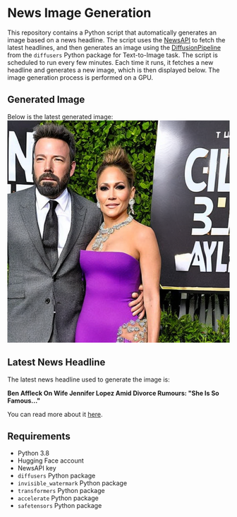 # News Image Generation
This repository contains a Python script that automatically generates an image based on a news headline. The script uses the [NewsAPI](https://newsapi.org/) to fetch the latest headlines, and then generates an image using the [DiffusionPipeline](https://github.com/huggingface/diffusers) from the `diffusers` Python package for Text-to-Image task.
The script is scheduled to run every few minutes. Each time it runs, it fetches a new headline and generates a new image, which is then displayed below. The image generation process is performed on a GPU.

## Generated Image
Below is the latest generated image:
![Generated Image](image.png)

## Latest News Headline
The latest news headline used to generate the image is:

**Ben Affleck On Wife Jennifer Lopez Amid Divorce Rumours: "She Is So Famous..."**

You can read more about it [here](https://news.google.com/rss/articles/CBMic2h0dHBzOi8vd3d3Lm5kdHYuY29tL2VudGVydGFpbm1lbnQvYmVuLWFmZmxlY2stb24td2lmZS1qZW5uaWZlci1sb3Blei1hbWlkLWRpdm9yY2UtcnVtb3Vycy1zaGUtaXMtc28tZmFtb3VzLTU5MzgwMzjSAXlodHRwczovL3d3dy5uZHR2LmNvbS9lbnRlcnRhaW5tZW50L2Jlbi1hZmZsZWNrLW9uLXdpZmUtamVubmlmZXItbG9wZXotYW1pZC1kaXZvcmNlLXJ1bW91cnMtc2hlLWlzLXNvLWZhbW91cy01OTM4MDM4L2FtcC8x?oc=5).

## Requirements
- Python 3.8
- Hugging Face account
- NewsAPI key
- `diffusers` Python package
- `invisible_watermark` Python package
- `transformers` Python package
- `accelerate` Python package
- `safetensors` Python package
